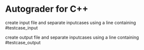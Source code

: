 # Autograder for C++

create input file and separate inputcases using a line containing #testcase_input

create output file and separate inputcases using a line containing #testcase_output